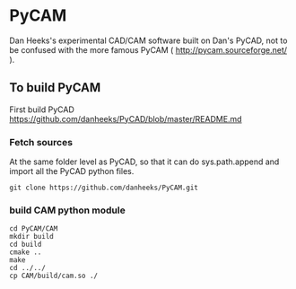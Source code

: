 # PyCAM
Dan Heeks's experimental CAD/CAM software built on Dan's PyCAD, not to be confused with the more famous PyCAM ( http://pycam.sourceforge.net/ ).
## To build PyCAM ##
First build PyCAD https://github.com/danheeks/PyCAD/blob/master/README.md
### Fetch sources ###
At the same folder level as PyCAD, so that it can do sys.path.append and import all the PyCAD python files.
```
git clone https://github.com/danheeks/PyCAM.git
```

### build CAM python module ###
```
cd PyCAM/CAM
mkdir build
cd build
cmake ..
make
cd ../../
cp CAM/build/cam.so ./
```

